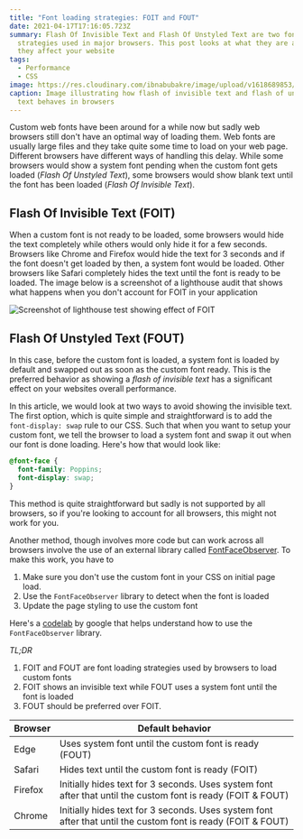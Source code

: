 ```yaml
---
title: "Font loading strategies: FOIT and FOUT"
date: 2021-04-17T17:16:05.723Z
summary: Flash Of Invisible Text and Flash Of Unstyled Text are two font loading
  strategies used in major browsers. This post looks at what they are and how
  they affect your website
tags:
  - Performance
  - CSS
image: https://res.cloudinary.com/ibnabubakre/image/upload/v1618689853/Group_34.png
caption: Image illustrating how flash of invisible text and flash of unstyled
  text behaves in browsers
---
```

Custom web fonts have been around for a while now but sadly web browsers still don't have an optimal way of loading them. Web fonts are usually large files and they take quite some time to load on your web page. Different browsers have different ways of handling this delay. While some browsers would show a system font pending when the custom font gets loaded (*Flash Of Unstyled Text*), some browsers would show blank text until the font has been loaded (*Flash Of Invisible Text*). 

## Flash Of Invisible Text (FOIT)

When a custom font is not ready to be loaded, some browsers would hide the text completely while others would only hide it for a few seconds. Browsers like Chrome and Firefox would hide the text for 3 seconds and if the font doesn't get loaded by then, a system font would be loaded. Other browsers like Safari completely hides the text until the font is ready to be loaded. The image below is a screenshot of a lighthouse audit that shows what happens when you don't account for FOIT in your application

![Screenshot of lighthouse test showing effect of FOIT](https://res.cloudinary.com/ibnabubakre/image/upload/v1619036990/lighthouse.png)

## Flash Of Unstyled Text (FOUT)

In this case, before the custom font is loaded, a system font is loaded by default and swapped out as soon as the custom font ready. This is the preferred behavior as showing a *flash of invisible text* has a significant effect on your websites overall performance.

In this article, we would look at two ways to avoid showing the invisible text. The first option, which is quite simple and straightforward is to add the `font-display: swap` rule to our CSS. Such that when you want to setup your custom font, we tell the browser to load a system font and swap it out when our font is done loading. Here's how that would look like:

```css
@font-face {
  font-family: Poppins;
  font-display: swap;
}
```

This method is quite straightforward but sadly is not supported by all browsers, so if you're looking to account for all browsers, this might not work for you.

Another method, though involves more code but can work across all browsers involve the use of an external library called [FontFaceObserver](https://github.com/bramstein/fontfaceobserver). To make this work, you have to

1. Make sure you don't use the custom font in your CSS on initial page load.
2. Use the `FontFaceObserver` library to detect when the font is loaded
3. Update the page styling to use the custom font

Here's a [codelab](https://web.dev/codelab-avoid-invisible-text/) by google that helps understand how to use the `FontFaceObserver` library.

*TL;DR*

1. FOIT and FOUT are font loading strategies used by browsers to load custom fonts
2. FOIT shows an invisible text while FOUT uses a system font until the font is loaded
3. FOUT should be preferred over FOIT.

|Browser|Default behavior|
|-------|----------------|
|Edge|Uses system font until the custom font is ready (FOUT)|
|Safari|Hides text until the custom font is ready (FOIT)|
|Firefox|Initially hides text for 3 seconds. Uses system font after that until the custom font is ready (FOIT & FOUT)|
|Chrome|Initially hides text for 3 seconds. Uses system font after that until the custom font is ready (FOIT & FOUT)|


